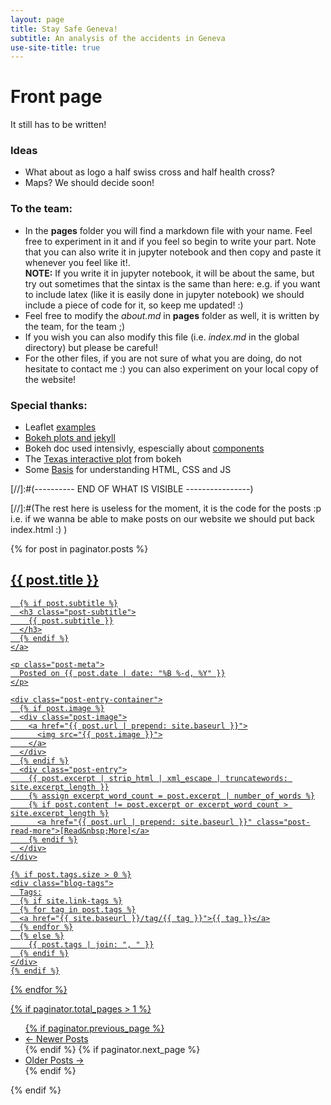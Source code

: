 ```yaml
---
layout: page
title: Stay Safe Geneva!
subtitle: An analysis of the accidents in Geneva
use-site-title: true
---
```

# Front page

It still has to be written!

### Ideas
- What about as logo a half swiss cross and half health cross?
- Maps? We should decide soon!

### To the team:
- In the **pages** folder you will find a markdown file with your name. Feel free to experiment in it and if you feel so begin to write your part. Note that you can also write it in jupyter notebook and then copy and paste it whenever you feel like it!.  
**NOTE:** If you write it in jupyter notebook, it will be about the same, but try out sometimes that the sintax is the same than here: e.g. if you want to include latex (like it is easily done in jupyter notebook) we should include a piece of code for it, so keep me updated! :)
- Feel free to modify the _about.md_ in **pages** folder as well, it is written by the team, for the team ;)
- If you wish you can also modify this file (i.e. _index.md_ in the global directory) but please be careful!
- For the other files, if you are not sure of what you are doing, do not hesitate to contact me :) you can also experiment on your local copy of the website!  

### Special thanks:

- Leaflet [examples](http://leafletjs.com/examples.html)
- [Bokeh plots and jekyll](https://briancaffey.github.io/2017/01/23/bokeh-plots-on-jekyll.html)  
- Bokeh doc used intensivly, espescially about [components](http://bokeh.pydata.org/en/latest/docs/user_guide/embed.html#components)  
- The [Texas interactive plot](https://bokeh.pydata.org/en/latest/docs/gallery/texas.html) from bokeh
- Some [Basis](https://www.w3schools.com/html/html_css.asp) for understanding HTML, CSS and JS


[//]:#(---------- END OF WHAT IS VISIBLE ----------------)

[//]:#(The rest here is useless for the moment, it is the code for the posts :p
  i.e. if we wanna be able to make posts on our website we should put back index.html :) )

<div class="posts-list">
  {% for post in paginator.posts %}
  <article class="post-preview">
    <a href="{{ post.url | prepend: site.baseurl }}">
	  <h2 class="post-title">{{ post.title }}</h2>

	  {% if post.subtitle %}
	  <h3 class="post-subtitle">
	    {{ post.subtitle }}
	  </h3>
	  {% endif %}
    </a>

    <p class="post-meta">
      Posted on {{ post.date | date: "%B %-d, %Y" }}
    </p>

    <div class="post-entry-container">
      {% if post.image %}
      <div class="post-image">
        <a href="{{ post.url | prepend: site.baseurl }}">
          <img src="{{ post.image }}">
        </a>
      </div>
      {% endif %}
      <div class="post-entry">
        {{ post.excerpt | strip_html | xml_escape | truncatewords: site.excerpt_length }}
        {% assign excerpt_word_count = post.excerpt | number_of_words %}
        {% if post.content != post.excerpt or excerpt_word_count > site.excerpt_length %}
          <a href="{{ post.url | prepend: site.baseurl }}" class="post-read-more">[Read&nbsp;More]</a>
        {% endif %}
      </div>
    </div>

    {% if post.tags.size > 0 %}
    <div class="blog-tags">
      Tags:
      {% if site.link-tags %}
      {% for tag in post.tags %}
      <a href="{{ site.baseurl }}/tag/{{ tag }}">{{ tag }}</a>
      {% endfor %}
      {% else %}
        {{ post.tags | join: ", " }}
      {% endif %}
    </div>
    {% endif %}

   </article>
  {% endfor %}
</div>

{% if paginator.total_pages > 1 %}
<ul class="pager main-pager">
  {% if paginator.previous_page %}
  <li class="previous">
    <a href="{{ paginator.previous_page_path | prepend: site.baseurl | replace: '//', '/' }}">&larr; Newer Posts</a>
  </li>
  {% endif %}
  {% if paginator.next_page %}
  <li class="next">
    <a href="{{ paginator.next_page_path | prepend: site.baseurl | replace: '//', '/' }}">Older Posts &rarr;</a>
  </li>
  {% endif %}
</ul>
{% endif %}
